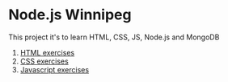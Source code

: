 # Node.js Winnipeg

This project it's to learn HTML, CSS, JS, Node.js and MongoDB

1. [HTML exercises](Exercise/html)
1. [CSS exercises](Exercise/css)
1. [Javascript exercises](Exercise/JS)